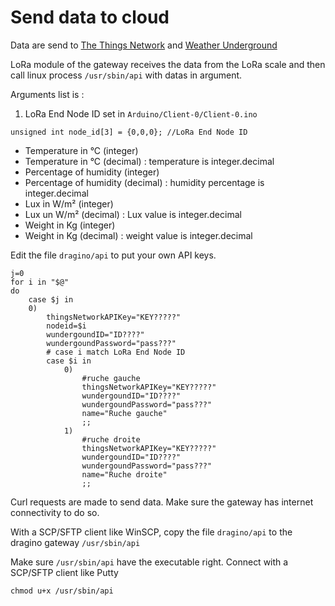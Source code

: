 # Send data to cloud

Data are send to [The Things Network](https://www.thethingsnetwork.org/) and [Weather Underground](https://www.wunderground.com/weather/api)

LoRa module of the gateway receives the data from the LoRa scale and then call linux process ```/usr/sbin/api``` with datas in argument.

Arguments list is :

1. LoRa End Node ID set in ```Arduino/Client-0/Client-0.ino```
```
unsigned int node_id[3] = {0,0,0}; //LoRa End Node ID
```
* Temperature in °C (integer)
* Temperature in °C (decimal) : temperature is integer.decimal
* Percentage of humidity (integer)
* Percentage of humidity (decimal) : humidity percentage is integer.decimal
* Lux in W/m² (integer)
* Lux un W/m² (decimal) : Lux value is integer.decimal
* Weight in Kg (integer)
* Weight in Kg (decimal) : weight value is integer.decimal

Edit the file ```dragino/api``` to put your own API keys.

```
j=0
for i in "$@"
do
    case $j in
    0)
        thingsNetworkAPIKey="KEY?????"
        nodeid=$i
        wundergoundID="ID????"
        wundergoundPassword="pass???"
        # case i match LoRa End Node ID
        case $i in
            0)
                #ruche gauche
                thingsNetworkAPIKey="KEY?????"
                wundergoundID="ID????"
                wundergoundPassword="pass???"
                name="Ruche gauche"
                ;;
            1)
                #ruche droite
                thingsNetworkAPIKey="KEY?????"
                wundergoundID="ID????"
                wundergoundPassword="pass???"
                name="Ruche droite"
                ;;
```

Curl requests are made to send data. Make sure the gateway has internet connectivity to do so.

With a SCP/SFTP client like WinSCP, copy the file ```dragino/api``` to the dragino gateway ```/usr/sbin/api```

Make sure ```/usr/sbin/api``` have the executable right. Connect with a SCP/SFTP client like Putty

```chmod u+x /usr/sbin/api```



